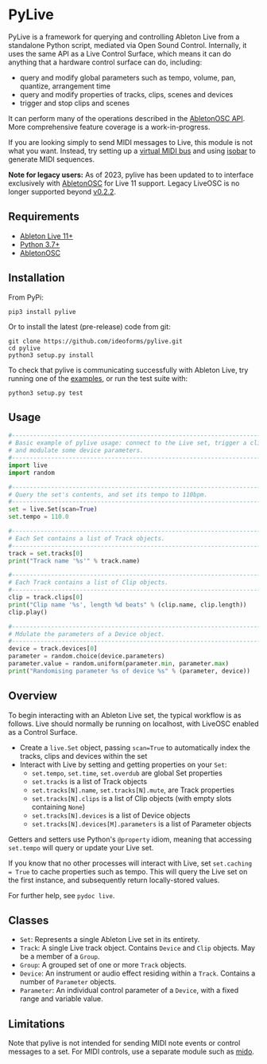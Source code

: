 # PyLive

PyLive is a framework for querying and controlling Ableton Live from a standalone Python script, mediated via Open Sound Control. Internally, it uses the same API as a Live Control Surface, which means it can do anything that a hardware control surface can do, including:

 - query and modify global parameters such as tempo, volume, pan, quantize, arrangement time
 - query and modify properties of tracks, clips, scenes and devices
 - trigger and stop clips and scenes

It can perform many of the operations described in the [AbletonOSC API](https://github.com/ideoforms/AbletonOSC). More comprehensive feature coverage is a work-in-progress.

If you are looking simply to send MIDI messages to Live, this module is not what you want. Instead, try setting up a [virtual MIDI bus](https://help.ableton.com/hc/en-us/articles/209774225-How-to-setup-a-virtual-MIDI-bus) and using [isobar](https://ideoforms.github.io/isobar/) to generate MIDI sequences.

**Note for legacy users:** As of 2023, pylive has been updated to to interface exclusively with [AbletonOSC](https://github.com/ideoforms/AbletonOSC) for Live 11 support. Legacy LiveOSC is no longer supported beyond [v0.2.2](https://github.com/ideoforms/pylive/releases/tag/v0.2.2).

## Requirements

* [Ableton Live 11+](http://www.ableton.com/live)
* [Python 3.7+](http://www.python.org)
* [AbletonOSC](https://github.com/ideoforms/AbletonOSC)

## Installation

From PyPi:

```
pip3 install pylive
```

Or to install the latest (pre-release) code from git:
```
git clone https://github.com/ideoforms/pylive.git
cd pylive
python3 setup.py install
```

To check that pylive is communicating successfully with Ableton Live, try running one of the [examples](examples), or run the test suite with:
```
python3 setup.py test
```

## Usage

```python
#------------------------------------------------------------------------
# Basic example of pylive usage: connect to the Live set, trigger a clip,
# and modulate some device parameters.
#------------------------------------------------------------------------
import live
import random

#------------------------------------------------------------------------
# Query the set's contents, and set its tempo to 110bpm.
#------------------------------------------------------------------------
set = live.Set(scan=True)
set.tempo = 110.0

#------------------------------------------------------------------------
# Each Set contains a list of Track objects.
#------------------------------------------------------------------------
track = set.tracks[0]
print("Track name '%s'" % track.name)

#------------------------------------------------------------------------
# Each Track contains a list of Clip objects.
#------------------------------------------------------------------------
clip = track.clips[0]
print("Clip name '%s', length %d beats" % (clip.name, clip.length))
clip.play()

#------------------------------------------------------------------------
# Mdulate the parameters of a Device object.
#------------------------------------------------------------------------
device = track.devices[0]
parameter = random.choice(device.parameters)
parameter.value = random.uniform(parameter.min, parameter.max)
print("Randomising parameter %s of device %s" % (parameter, device))
```

## Overview

To begin interacting with an Ableton Live set, the typical workflow is as follows. Live should normally be running on localhost, with LiveOSC enabled as a Control Surface.

* Create a `live.Set` object, passing `scan=True` to automatically index the tracks, clips and devices within the set
* Interact with Live by setting and getting properties on your `Set`:
  * `set.tempo`, `set.time`, `set.overdub` are global Set properties
  * `set.tracks` is a list of Track objects
  * `set.tracks[N].name`, `set.tracks[N].mute`, are Track properties
  * `set.tracks[N].clips` is a list of Clip objects (with empty slots containing `None`)
  * `set.tracks[N].devices` is a list of Device objects
  * `set.tracks[N].devices[M].parameters` is a list of Parameter objects

Getters and setters use Python's `@property` idiom, meaning that accessing `set.tempo` will query or update your Live set.

If you know that no other processes will interact with Live, set `set.caching = True` to cache properties such as tempo. This will query the Live set on the first instance, and subsequently return locally-stored values.

For further help, see `pydoc live`.

## Classes

* `Set`: Represents a single Ableton Live set in its entirety. 
* `Track`: A single Live track object. Contains `Device` and `Clip` objects. May be a member of a `Group`.
* `Group`: A grouped set of one or more `Track` objects.
* `Device`: An instrument or audio effect residing within a `Track`. Contains a number of `Parameter` objects.
* `Parameter`: An individual control parameter of a `Device`, with a fixed range and variable value.

## Limitations

Note that pylive is not intended for sending MIDI note events or control messages to a set. For MIDI controls, use a separate module such as [mido](https://mido.readthedocs.io).
